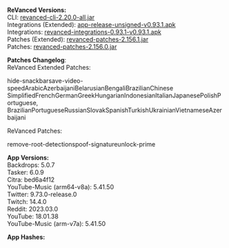 **ReVanced Versions:**  
CLI: [revanced-cli-2.20.0-all.jar](https://github.com/revanced/revanced-cli/releases/tag/v2.20.0)  
Integrations (Extended): [app-release-unsigned-v0.93.1.apk](https://github.com/inotia00/revanced-integrations/releases/tag/v0.93.1)  
Integrations: [revanced-integrations-0.93.1-v0.93.1.apk](https://github.com/revanced/revanced-integrations/releases/tag/v0.93.1)  
Patches (Extended): [revanced-patches-2.156.1.jar](https://github.com/inotia00/revanced-patches/releases/tag/v2.156.1)  
Patches: [revanced-patches-2.156.0.jar](https://github.com/revanced/revanced-patches/releases/tag/v2.156.0)  

**Patches Changelog**:   
ReVanced Extended Patches:  

hide-snackbarsave-video-speedArabicAzerbaijaniBelarusianBengaliBrazilianChinese SimplifiedFrenchGermanGreekHungarianIndonesianItalianJapanesePolishPortuguese, BrazilianPortugueseRussianSlovakSpanishTurkishUkrainianVietnameseAzerbaijani
  
ReVanced Patches:   

remove-root-detectionspoof-signatureunlock-prime
  
**App Versions:**  
Backdrops: 5.0.7  
Tasker: 6.0.9  
Citra: bed6a4f12  
YouTube-Music (arm64-v8a): 5.41.50  
Twitter: 9.73.0-release.0  
Twitch: 14.4.0  
Reddit: 2023.03.0  
YouTube: 18.01.38  
YouTube-Music (arm-v7a): 5.41.50  

**App Hashes:**  
  
